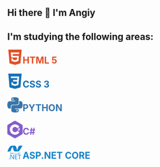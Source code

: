 ## Hi there 👋 I'm Angiy

## I'm studying the following areas:
<img align="left" width="35px" src="./img/html5.svg">  <h2 style="color:#E34F26">HTML 5</h2>
<img align="left" width="35px" src="./img/css3.svg">  <h2 style="color:#1572B6">CSS 3</h2>
<img align="left" width="35px" src="./img/python.svg">  <h2 style="color:#3776AB">PYTHON</h2>
<img align="left" width="35px" src="./img/c.svg">  <h2 style="color:#855DCD">C#</h2>
<img align="left" width="35px" src="./img/dot_net.svg">  <h2 style="color:#1384C8">ASP.NET CORE</h2>